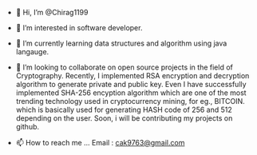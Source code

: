 - 👋 Hi, I’m @Chirag1199
- 👀 I’m interested in software developer. 
- 🌱 I’m currently learning data structures and algorithm using java langauge. 
- 💞️ I’m looking to collaborate on open source projects in the field of Cryptography. Recently, I implemented RSA encryption and decryption algorithm to generate private and 
      public key. Even I have successfully implemented SHA-256 encyption algorithm which are one of the most trending technology used in cryptocurrency mining, for eg., BITCOIN.
      which is basically used for generating HASH code of 256 and 512 depending on the user. Soon, i will be contributing my projects on github. 
      
- 📫 How to reach me ...
      Email :  cak9763@gmail.com

<!---
Chirag1199/Chirag1199 is a ✨ special ✨ repository because its `README.md` (this file) appears on your GitHub profile.
You can click the Preview link to take a look at your changes.
--->
